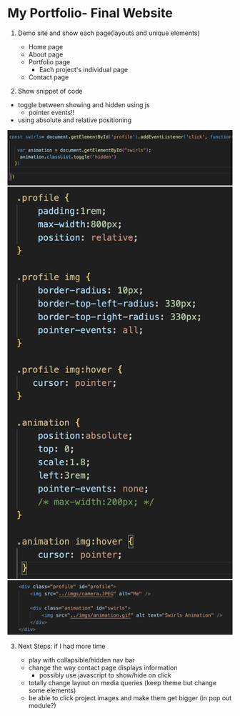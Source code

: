 # My Portfolio- Final Website
1. Demo site and show each page(layouts and unique elements)

    - Home page
    - About page
    - Portfolio page
        - Each project's individual page
    - Contact page
   

2. Show snippet of code

- toggle between showing and hidden using js
    - pointer events!!
- using absolute and relative positioning 

![alt text](./JSCode.png)
![alt text](./CSSCode.png)
![alt text](./HTMLCode.png)



3. Next Steps: if I had more time

    - play with collapsible/hidden nav bar
    - change the way contact page displays information
        - possibly use javascript to show/hide on click
    - totally change layout on media queries (keep theme but change some elements)
    - be able to click project images and make them get bigger (in pop out module?)
